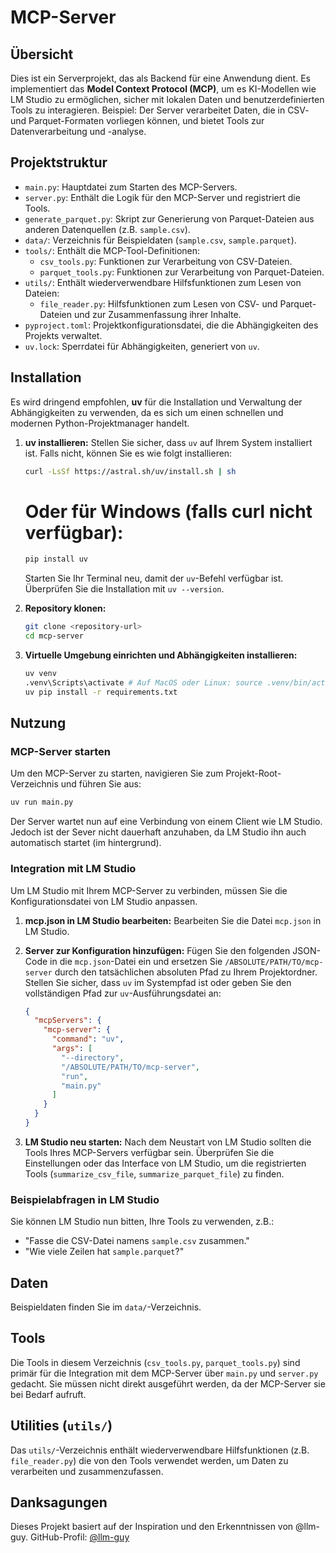 # MCP-Server

## Übersicht
Dies ist ein Serverprojekt, das als Backend für eine Anwendung dient. Es implementiert das **Model Context Protocol (MCP)**, um es KI-Modellen wie LM Studio zu ermöglichen, sicher mit lokalen Daten und benutzerdefinierten Tools zu interagieren. Beispiel: Der Server verarbeitet Daten, die in CSV- und Parquet-Formaten vorliegen können, und bietet Tools zur Datenverarbeitung und -analyse.

## Projektstruktur
- `main.py`: Hauptdatei zum Starten des MCP-Servers.
- `server.py`: Enthält die Logik für den MCP-Server und registriert die Tools.
- `generate_parquet.py`: Skript zur Generierung von Parquet-Dateien aus anderen Datenquellen (z.B. `sample.csv`).
- `data/`: Verzeichnis für Beispieldaten (`sample.csv`, `sample.parquet`).
- `tools/`: Enthält die MCP-Tool-Definitionen:
    - `csv_tools.py`: Funktionen zur Verarbeitung von CSV-Dateien.
    - `parquet_tools.py`: Funktionen zur Verarbeitung von Parquet-Dateien.
- `utils/`: Enthält wiederverwendbare Hilfsfunktionen zum Lesen von Dateien:
    - `file_reader.py`: Hilfsfunktionen zum Lesen von CSV- und Parquet-Dateien und zur Zusammenfassung ihrer Inhalte.
- `pyproject.toml`: Projektkonfigurationsdatei, die die Abhängigkeiten des Projekts verwaltet.
- `uv.lock`: Sperrdatei für Abhängigkeiten, generiert von `uv`.

## Installation
Es wird dringend empfohlen, **uv** für die Installation und Verwaltung der Abhängigkeiten zu verwenden, da es sich um einen schnellen und modernen Python-Projektmanager handelt.

1.  **uv installieren:**
    Stellen Sie sicher, dass `uv` auf Ihrem System installiert ist. Falls nicht, können Sie es wie folgt installieren:
    ```bash
    curl -LsSf https://astral.sh/uv/install.sh | sh
    ```

    # Oder für Windows (falls curl nicht verfügbar):
    ```bash
    pip install uv
    ```
    Starten Sie Ihr Terminal neu, damit der `uv`-Befehl verfügbar ist. Überprüfen Sie die Installation mit `uv --version`.

2.  **Repository klonen:**
    ```bash
    git clone <repository-url>
    cd mcp-server
    ```

3.  **Virtuelle Umgebung einrichten und Abhängigkeiten installieren:**
    ```bash
    uv venv
    .venv\Scripts\activate # Auf MacOS oder Linux: source .venv/bin/activate
    uv pip install -r requirements.txt
    ```

## Nutzung

### MCP-Server starten
Um den MCP-Server zu starten, navigieren Sie zum Projekt-Root-Verzeichnis und führen Sie aus:
```bash
uv run main.py
```
Der Server wartet nun auf eine Verbindung von einem Client wie LM Studio. Jedoch ist der Sever nicht dauerhaft anzuhaben, da LM Studio ihn auch automatisch startet (im hintergrund).

### Integration mit LM Studio
Um LM Studio mit Ihrem MCP-Server zu verbinden, müssen Sie die Konfigurationsdatei von LM Studio anpassen.

1.  **mcp.json in LM Studio bearbeiten:**
    Bearbeiten Sie die Datei `mcp.json` in LM Studio.

2.  **Server zur Konfiguration hinzufügen:**
    Fügen Sie den folgenden JSON-Code in die `mcp.json`-Datei ein und ersetzen Sie `/ABSOLUTE/PATH/TO/mcp-server` durch den tatsächlichen absoluten Pfad zu Ihrem Projektordner. Stellen Sie sicher, dass `uv` im Systempfad ist oder geben Sie den vollständigen Pfad zur `uv`-Ausführungsdatei an:
    ```json
    {
      "mcpServers": {
        "mcp-server": {
          "command": "uv",
          "args": [
            "--directory",
            "/ABSOLUTE/PATH/TO/mcp-server",
            "run",
            "main.py"
          ]
        }
      }
    }
    ```

3.  **LM Studio neu starten:**
    Nach dem Neustart von LM Studio sollten die Tools Ihres MCP-Servers verfügbar sein. Überprüfen Sie die Einstellungen oder das Interface von LM Studio, um die registrierten Tools (`summarize_csv_file`, `summarize_parquet_file`) zu finden.

### Beispielabfragen in LM Studio
Sie können LM Studio nun bitten, Ihre Tools zu verwenden, z.B.:
*   "Fasse die CSV-Datei namens `sample.csv` zusammen."
*   "Wie viele Zeilen hat `sample.parquet`?"

## Daten
Beispieldaten finden Sie im `data/`-Verzeichnis.

## Tools
Die Tools in diesem Verzeichnis (`csv_tools.py`, `parquet_tools.py`) sind primär für die Integration mit dem MCP-Server über `main.py` und `server.py` gedacht. Sie müssen nicht direkt ausgeführt werden, da der MCP-Server sie bei Bedarf aufruft.

## Utilities (`utils/`)
Das `utils/`-Verzeichnis enthält wiederverwendbare Hilfsfunktionen (z.B. `file_reader.py`) die von den Tools verwendet werden, um Daten zu verarbeiten und zusammenzufassen.

## Danksagungen
Dieses Projekt basiert auf der Inspiration und den Erkenntnissen von @llm-guy.
GitHub-Profil: [@llm-guy](https://github.com/llm-guy)
